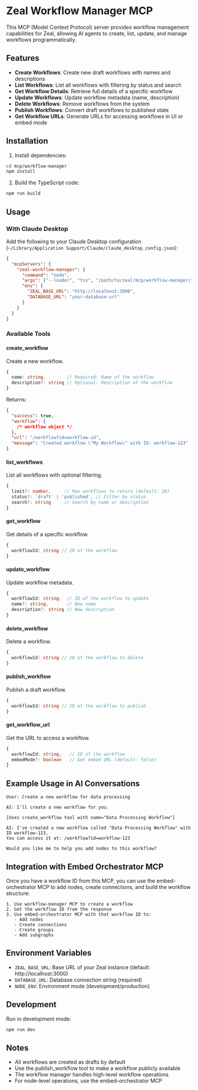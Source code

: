 # Zeal Workflow Manager MCP

This MCP (Model Context Protocol) server provides workflow management capabilities for Zeal, allowing AI agents to create, list, update, and manage workflows programmatically.

## Features

- **Create Workflows**: Create new draft workflows with names and descriptions
- **List Workflows**: List all workflows with filtering by status and search
- **Get Workflow Details**: Retrieve full details of a specific workflow
- **Update Workflows**: Update workflow metadata (name, description)
- **Delete Workflows**: Remove workflows from the system
- **Publish Workflows**: Convert draft workflows to published state
- **Get Workflow URLs**: Generate URLs for accessing workflows in UI or embed mode

## Installation

1. Install dependencies:

```bash
cd mcp/workflow-manager
npm install
```

2. Build the TypeScript code:

```bash
npm run build
```

## Usage

### With Claude Desktop

Add the following to your Claude Desktop configuration (`~/Library/Application Support/Claude/claude_desktop_config.json`):

```json
{
  "mcpServers": {
    "zeal-workflow-manager": {
      "command": "node",
      "args": ["--loader", "tsx", "/path/to/zeal/mcp/workflow-manager/index.ts"],
      "env": {
        "ZEAL_BASE_URL": "http://localhost:3000",
        "DATABASE_URL": "your-database-url"
      }
    }
  }
}
```

### Available Tools

#### create_workflow

Create a new workflow.

```typescript
{
  name: string,        // Required: Name of the workflow
  description?: string // Optional: Description of the workflow
}
```

Returns:

```json
{
  "success": true,
  "workflow": {
    /* workflow object */
  },
  "url": "/workflow?id=workflow-id",
  "message": "Created workflow \"My Workflow\" with ID: workflow-123"
}
```

#### list_workflows

List all workflows with optional filtering.

```typescript
{
  limit?: number,     // Max workflows to return (default: 20)
  status?: 'draft' | 'published', // Filter by status
  search?: string     // Search by name or description
}
```

#### get_workflow

Get details of a specific workflow.

```typescript
{
  workflowId: string // ID of the workflow
}
```

#### update_workflow

Update workflow metadata.

```typescript
{
  workflowId: string,  // ID of the workflow to update
  name?: string,       // New name
  description?: string // New description
}
```

#### delete_workflow

Delete a workflow.

```typescript
{
  workflowId: string // ID of the workflow to delete
}
```

#### publish_workflow

Publish a draft workflow.

```typescript
{
  workflowId: string // ID of the workflow to publish
}
```

#### get_workflow_url

Get the URL to access a workflow.

```typescript
{
  workflowId: string,   // ID of the workflow
  embedMode?: boolean   // Get embed URL (default: false)
}
```

## Example Usage in AI Conversations

```
User: Create a new workflow for data processing

AI: I'll create a new workflow for you.

[Uses create_workflow tool with name="Data Processing Workflow"]

AI: I've created a new workflow called "Data Processing Workflow" with ID workflow-123.
You can access it at: /workflow?id=workflow-123

Would you like me to help you add nodes to this workflow?
```

## Integration with Embed Orchestrator MCP

Once you have a workflow ID from this MCP, you can use the embed-orchestrator MCP to add nodes, create connections, and build the workflow structure:

```
1. Use workflow-manager MCP to create a workflow
2. Get the workflow ID from the response
3. Use embed-orchestrator MCP with that workflow ID to:
   - Add nodes
   - Create connections
   - Create groups
   - Add subgraphs
```

## Environment Variables

- `ZEAL_BASE_URL`: Base URL of your Zeal instance (default: http://localhost:3000)
- `DATABASE_URL`: Database connection string (required)
- `NODE_ENV`: Environment mode (development/production)

## Development

Run in development mode:

```bash
npm run dev
```

## Notes

- All workflows are created as drafts by default
- Use the publish_workflow tool to make a workflow publicly available
- The workflow manager handles high-level workflow operations
- For node-level operations, use the embed-orchestrator MCP
